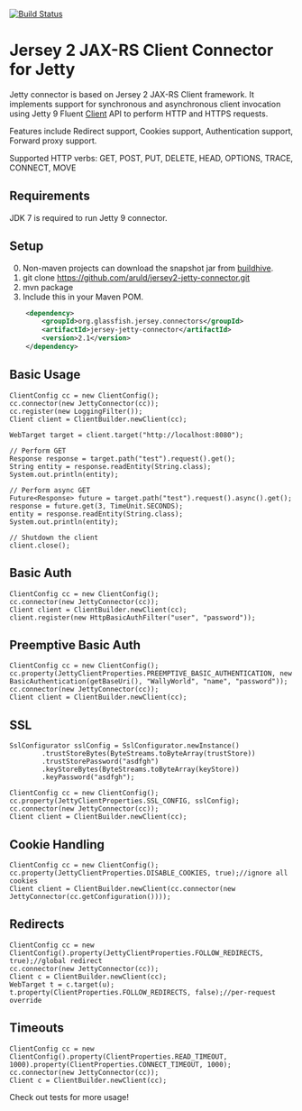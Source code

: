 [![Build Status](https://buildhive.cloudbees.com/job/aruld/job/jersey2-jetty-connector/org.glassfish.jersey.connectors$jersey-jetty-connector/badge/icon)](https://buildhive.cloudbees.com/job/aruld/job/jersey2-jetty-connector/org.glassfish.jersey.connectors$jersey-jetty-connector/)

Jersey 2 JAX-RS Client Connector for Jetty
===============================

Jetty connector is based on Jersey 2 JAX-RS Client framework. It implements support for synchronous and
asynchronous client invocation using Jetty 9 Fluent [Client](http://www.eclipse.org/jetty/documentation/current/clients.html) API to perform HTTP and HTTPS requests.

Features include Redirect support, Cookies support, Authentication support, Forward proxy support.

Supported HTTP verbs: GET, POST, PUT, DELETE, HEAD, OPTIONS, TRACE, CONNECT, MOVE

Requirements
----

JDK 7 is required to run Jetty 9 connector.

Setup
-----

0. Non-maven projects can download the snapshot jar from [buildhive](https://buildhive.cloudbees.com/job/aruld/job/jersey2-jetty-connector/org.glassfish.jersey.connectors$jersey-jetty-connector/lastSuccessfulBuild/artifact/).
1. git clone https://github.com/aruld/jersey2-jetty-connector.git
2. mvn package
3. Include this in your Maven POM.

```xml
    <dependency>
        <groupId>org.glassfish.jersey.connectors</groupId>
        <artifactId>jersey-jetty-connector</artifactId>
        <version>2.1</version>
    </dependency>
```


Basic Usage
-----

    ClientConfig cc = new ClientConfig();
    cc.connector(new JettyConnector(cc));
    cc.register(new LoggingFilter());
    Client client = ClientBuilder.newClient(cc);

    WebTarget target = client.target("http://localhost:8080");

    // Perform GET
    Response response = target.path("test").request().get();
    String entity = response.readEntity(String.class);
    System.out.println(entity);

    // Perform async GET
    Future<Response> future = target.path("test").request().async().get();
    response = future.get(3, TimeUnit.SECONDS);
    entity = response.readEntity(String.class);
    System.out.println(entity);

    // Shutdown the client
    client.close();


Basic Auth
-----

    ClientConfig cc = new ClientConfig();
    cc.connector(new JettyConnector(cc));
    Client client = ClientBuilder.newClient(cc);
    client.register(new HttpBasicAuthFilter("user", "password"));

Preemptive Basic Auth
-----

    ClientConfig cc = new ClientConfig();
    cc.property(JettyClientProperties.PREEMPTIVE_BASIC_AUTHENTICATION, new BasicAuthentication(getBaseUri(), "WallyWorld", "name", "password"));
    cc.connector(new JettyConnector(cc));
    Client client = ClientBuilder.newClient(cc);

SSL
---

    SslConfigurator sslConfig = SslConfigurator.newInstance()
            .trustStoreBytes(ByteStreams.toByteArray(trustStore))
            .trustStorePassword("asdfgh")
            .keyStoreBytes(ByteStreams.toByteArray(keyStore))
            .keyPassword("asdfgh");

    ClientConfig cc = new ClientConfig();
    cc.property(JettyClientProperties.SSL_CONFIG, sslConfig);
    cc.connector(new JettyConnector(cc));
    Client client = ClientBuilder.newClient(cc);

Cookie Handling
-------

    ClientConfig cc = new ClientConfig();
    cc.property(JettyClientProperties.DISABLE_COOKIES, true);//ignore all cookies
    Client client = ClientBuilder.newClient(cc.connector(new JettyConnector(cc.getConfiguration())));

Redirects
------

    ClientConfig cc = new ClientConfig().property(JettyClientProperties.FOLLOW_REDIRECTS, true);//global redirect
    cc.connector(new JettyConnector(cc));
    Client c = ClientBuilder.newClient(cc);
    WebTarget t = c.target(u);
    t.property(ClientProperties.FOLLOW_REDIRECTS, false);//per-request override

Timeouts
------

    ClientConfig cc = new ClientConfig().property(ClientProperties.READ_TIMEOUT, 1000).property(ClientProperties.CONNECT_TIMEOUT, 1000);
    cc.connector(new JettyConnector(cc));
    Client c = ClientBuilder.newClient(cc);

Check out tests for more usage!